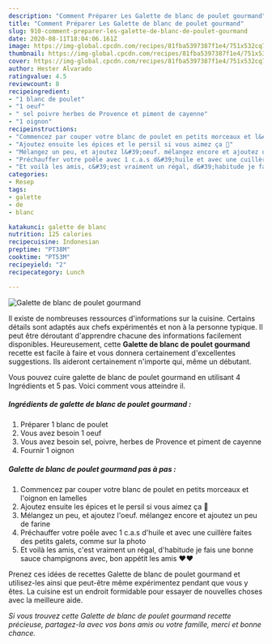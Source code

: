 ```yaml
---
description: "Comment Préparer Les Galette de blanc de poulet gourmand"
title: "Comment Préparer Les Galette de blanc de poulet gourmand"
slug: 910-comment-preparer-les-galette-de-blanc-de-poulet-gourmand
date: 2020-08-11T18:04:06.161Z
image: https://img-global.cpcdn.com/recipes/81fba5397387f1e4/751x532cq70/galette-de-blanc-de-poulet-gourmand-photo-principale-de-la-recette.jpg
thumbnail: https://img-global.cpcdn.com/recipes/81fba5397387f1e4/751x532cq70/galette-de-blanc-de-poulet-gourmand-photo-principale-de-la-recette.jpg
cover: https://img-global.cpcdn.com/recipes/81fba5397387f1e4/751x532cq70/galette-de-blanc-de-poulet-gourmand-photo-principale-de-la-recette.jpg
author: Hester Alvarado
ratingvalue: 4.5
reviewcount: 8
recipeingredient:
- "1 blanc de poulet"
- "1 oeuf"
- " sel poivre herbes de Provence et piment de cayenne"
- "1 oignon"
recipeinstructions:
- "Commencez par couper votre blanc de poulet en petits morceaux et l&#39;oignon en lamelles"
- "Ajoutez ensuite les épices et le persil si vous aimez ça 🤩"
- "Mélangez un peu, et ajoutez l&#39;oeuf. mélangez encore et ajoutez un peu de farine"
- "Préchauffer votre poêle avec 1 c.a.s d&#39;huile et avec une cuillère faites des petits galets, comme sur la photo"
- "Et voilà les amis, c&#39;est vraiment un régal, d&#39;habitude je fais une bonne sauce champignons avec, bon appétit les amis ❤❤"
categories:
- Resep
tags:
- galette
- de
- blanc

katakunci: galette de blanc 
nutrition: 125 calories
recipecuisine: Indonesian
preptime: "PT38M"
cooktime: "PT53M"
recipeyield: "2"
recipecategory: Lunch

---
```



![Galette de blanc de poulet gourmand](https://img-global.cpcdn.com/recipes/81fba5397387f1e4/751x532cq70/galette-de-blanc-de-poulet-gourmand-photo-principale-de-la-recette.jpg)

Il existe de nombreuses ressources d'informations sur la cuisine. Certains détails sont adaptés aux chefs expérimentés et non à la personne typique. Il peut être déroutant d'apprendre chacune des informations facilement disponibles. Heureusement, cette <strong> Galette de blanc de poulet gourmand </strong> recette est facile à faire et vous donnera certainement d'excellentes suggestions. Ils aideront certainement n'importe qui, même un débutant.

<!--inarticleads1-->

Vous pouvez cuire galette de blanc de poulet gourmand en utilisant 4 Ingrédients et 5 pas. Voici comment vous atteindre il.

##### Ingrédients de galette de blanc de poulet gourmand :

1. Préparer 1 blanc de poulet
1. Vous avez besoin 1 oeuf
1. Vous avez besoin  sel, poivre, herbes de Provence et piment de cayenne
1. Fournir 1 oignon




<!--inarticleads2-->

##### Galette de blanc de poulet gourmand pas à pas :

1. Commencez par couper votre blanc de poulet en petits morceaux et l&#39;oignon en lamelles
1. Ajoutez ensuite les épices et le persil si vous aimez ça 🤩
1. Mélangez un peu, et ajoutez l&#39;oeuf. mélangez encore et ajoutez un peu de farine
1. Préchauffer votre poêle avec 1 c.a.s d&#39;huile et avec une cuillère faites des petits galets, comme sur la photo
1. Et voilà les amis, c&#39;est vraiment un régal, d&#39;habitude je fais une bonne sauce champignons avec, bon appétit les amis ❤❤




<!--inarticleads1-->

<p>
Prenez ces idées de recettes Galette de blanc de poulet gourmand et utilisez-les ainsi que peut-être même expérimentez pendant que vous y êtes. La cuisine est un endroit formidable pour essayer de nouvelles choses avec la meilleure aide.
</p>

<p>
<i>Si vous trouvez cette Galette de blanc de poulet gourmand recette précieuse, partagez-la avec vos bons amis ou votre famille, merci et bonne chance.</i>
</p>
